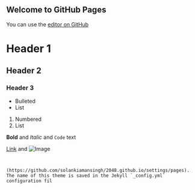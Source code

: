 ## Welcome to GitHub Pages

You can use the [editor on GitHub](https://github.com/solankiamansingh/2048.github.io/edit/gh-pages/index.md)

# Header 1
## Header 2
### Header 3

- Bulleted
- List

1. Numbered
2. List

**Bold** and _Italic_ and `Code` text

[Link](url) and ![Image](src)
```


(https://github.com/solankiamansingh/2048.github.io/settings/pages). The name of this theme is saved in the Jekyll `_config.yml` configuration fil
